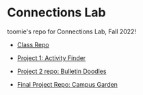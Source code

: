 # Connections Lab

toomie's repo for Connections Lab, Fall 2022!

* [Class Repo](https://github.com/MathuraMG/ConnectionsLab-NYUAD)

* [Project 1: Activity Finder](https://oomie.github.io/connectionslab/project-1/)

* [Project 2 repo: Bulletin Doodles](https://github.com/oomie/CLproject2)

* [Final Project Repo: Campus Garden](https://github.com/oomie/CLfinal)


